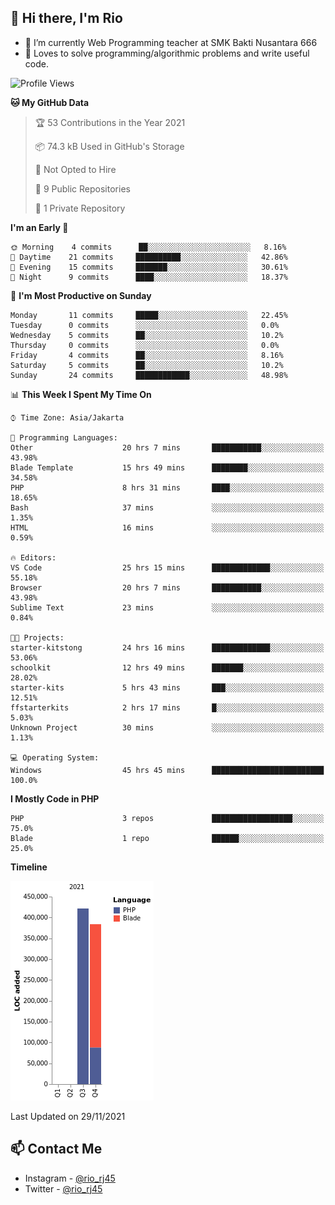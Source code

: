 ## 👋 Hi there, I'm Rio 

-  🔭 I’m currently Web Programming teacher at SMK Bakti Nusantara 666
-  💬 Loves to solve programming/algorithmic problems and write useful code.

<!--START_SECTION:waka-->
![Profile Views](http://img.shields.io/badge/Profile%20Views-15-blue)

**🐱 My GitHub Data** 

> 🏆 53 Contributions in the Year 2021
 > 
> 📦 74.3 kB Used in GitHub's Storage 
 > 
> 🚫 Not Opted to Hire
 > 
> 📜 9 Public Repositories 
 > 
> 🔑 1 Private Repository 
 > 
**I'm an Early 🐤** 

```text
🌞 Morning    4 commits      ██░░░░░░░░░░░░░░░░░░░░░░░   8.16% 
🌆 Daytime    21 commits     ██████████░░░░░░░░░░░░░░░   42.86% 
🌃 Evening    15 commits     ███████░░░░░░░░░░░░░░░░░░   30.61% 
🌙 Night      9 commits      ████░░░░░░░░░░░░░░░░░░░░░   18.37%

```
📅 **I'm Most Productive on Sunday** 

```text
Monday       11 commits     █████░░░░░░░░░░░░░░░░░░░░   22.45% 
Tuesday      0 commits      ░░░░░░░░░░░░░░░░░░░░░░░░░   0.0% 
Wednesday    5 commits      ██░░░░░░░░░░░░░░░░░░░░░░░   10.2% 
Thursday     0 commits      ░░░░░░░░░░░░░░░░░░░░░░░░░   0.0% 
Friday       4 commits      ██░░░░░░░░░░░░░░░░░░░░░░░   8.16% 
Saturday     5 commits      ██░░░░░░░░░░░░░░░░░░░░░░░   10.2% 
Sunday       24 commits     ████████████░░░░░░░░░░░░░   48.98%

```


📊 **This Week I Spent My Time On** 

```text
⌚︎ Time Zone: Asia/Jakarta

💬 Programming Languages: 
Other                    20 hrs 7 mins       ███████████░░░░░░░░░░░░░░   43.98% 
Blade Template           15 hrs 49 mins      ████████░░░░░░░░░░░░░░░░░   34.58% 
PHP                      8 hrs 31 mins       ████░░░░░░░░░░░░░░░░░░░░░   18.65% 
Bash                     37 mins             ░░░░░░░░░░░░░░░░░░░░░░░░░   1.35% 
HTML                     16 mins             ░░░░░░░░░░░░░░░░░░░░░░░░░   0.59%

🔥 Editors: 
VS Code                  25 hrs 15 mins      █████████████░░░░░░░░░░░░   55.18% 
Browser                  20 hrs 7 mins       ███████████░░░░░░░░░░░░░░   43.98% 
Sublime Text             23 mins             ░░░░░░░░░░░░░░░░░░░░░░░░░   0.84%

🐱‍💻 Projects: 
starter-kitstong         24 hrs 16 mins      █████████████░░░░░░░░░░░░   53.06% 
schoolkit                12 hrs 49 mins      ███████░░░░░░░░░░░░░░░░░░   28.02% 
starter-kits             5 hrs 43 mins       ███░░░░░░░░░░░░░░░░░░░░░░   12.51% 
ffstarterkits            2 hrs 17 mins       █░░░░░░░░░░░░░░░░░░░░░░░░   5.03% 
Unknown Project          30 mins             ░░░░░░░░░░░░░░░░░░░░░░░░░   1.13%

💻 Operating System: 
Windows                  45 hrs 45 mins      █████████████████████████   100.0%

```

**I Mostly Code in PHP** 

```text
PHP                      3 repos             ██████████████████░░░░░░░   75.0% 
Blade                    1 repo              ██████░░░░░░░░░░░░░░░░░░░   25.0%

```


**Timeline**

![Chart not found](https://raw.githubusercontent.com/neushepa/neushepa/main/charts/bar_graph.png) 


 Last Updated on 29/11/2021
<!--END_SECTION:waka-->

## 📫 Contact Me
- Instagram - [@rio_rj45](https://www.instagram.com/rio_rj45/)
- Twitter - [@rio_rj45](https://twitter.com/rio_rj45)
